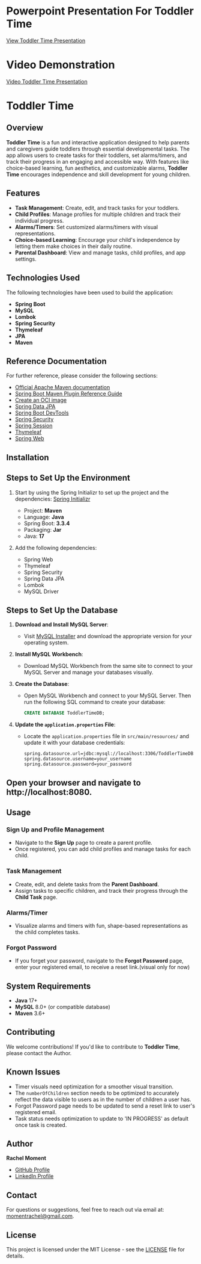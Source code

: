
# Powerpoint Presentation For Toddler Time
[View Toddler Time Presentation](https://1drv.ms/p/c/f4d2b5d6645ba856/ESsPJWjEEeNFjXXr4zybNAIBTXMxhZ6iL8rSIGwaNbjZdA?e=E4SPTU)

# Video Demonstration 
[Video Toddler Time Presentation](https://drive.google.com/file/d/1CYkgZyXZ7EovBBFIZ0gsk15W78C1Uzu8/view?usp=sharing)

# Toddler Time

## Overview
**Toddler Time** is a fun and interactive application designed to help parents and caregivers guide toddlers through essential developmental tasks. The app allows users to create tasks for their toddlers, set alarms/timers, and track their progress in an engaging and accessible way. With features like choice-based learning, fun aesthetics, and customizable alarms, **Toddler Time** encourages independence and skill development for young children.

## Features
- **Task Management**: Create, edit, and track tasks for your toddlers.
- **Child Profiles**: Manage profiles for multiple children and track their individual progress.
- **Alarms/Timers**: Set customized alarms/timers with visual representations.
- **Choice-based Learning**: Encourage your child's independence by letting them make choices in their daily routine.
- **Parental Dashboard**: View and manage tasks, child profiles, and app settings.

## Technologies Used

The following technologies have been used to build the application:

- **Spring Boot**
- **MySQL**
- **Lombok**
- **Spring Security**
- **Thymeleaf**
- **JPA**
- **Maven**

## Reference Documentation
For further reference, please consider the following sections:

- [Official Apache Maven documentation](https://maven.apache.org/guides/index.html)
- [Spring Boot Maven Plugin Reference Guide](https://docs.spring.io/spring-boot/docs/current/maven-plugin/reference/html/)
- [Create an OCI image](https://docs.spring.io/spring-boot/docs/current/reference/html/container-images.html)
- [Spring Data JPA](https://docs.spring.io/spring-data/jpa/docs/current/reference/html/)
- [Spring Boot DevTools](https://docs.spring.io/spring-boot/docs/current/reference/htmlsingle/#using.devtools)
- [Spring Security](https://docs.spring.io/spring-security/site/docs/current/reference/html5/)
- [Spring Session](https://docs.spring.io/spring-session/reference/)
- [Thymeleaf](https://www.thymeleaf.org/documentation.html)
- [Spring Web](https://docs.spring.io/spring/docs/current/spring-framework-reference/web.html)


## Installation
## Steps to Set Up the Environment

1. Start by using the Spring Initializr to set up the project and the dependencies: [Spring Initializr](https://start.spring.io)
   - Project: **Maven**
   - Language: **Java**
   - Spring Boot: **3.3.4**
   - Packaging: **Jar**
   - Java: **17**
   
2. Add the following dependencies:
   - Spring Web
   - Thymeleaf
   - Spring Security
   - Spring Data JPA
   - Lombok
   - MySQL Driver

## Steps to Set Up the Database

1. **Download and Install MySQL Server**: 
   - Visit [MySQL Installer](https://dev.mysql.com/downloads/installer/) and download the appropriate version for your operating system.
   
2. **Install MySQL Workbench**:
   - Download MySQL Workbench from the same site to connect to your MySQL Server and manage your databases visually.

3. **Create the Database**:
   - Open MySQL Workbench and connect to your MySQL Server. Then run the following SQL command to create your database:
     ```sql
     CREATE DATABASE ToddlerTimeDB;
     ```

4. **Update the `application.properties` File**:
   - Locate the `application.properties` file in `src/main/resources/` and update it with your database credentials:
     ```properties
     spring.datasource.url=jdbc:mysql://localhost:3306/ToddlerTimeDB
     spring.datasource.username=your_username
     spring.datasource.password=your_password
     ```
   
## Open your browser and navigate to http://localhost:8080.


## Usage

### Sign Up and Profile Management
- Navigate to the **Sign Up** page to create a parent profile.
- Once registered, you can add child profiles and manage tasks for each child.

### Task Management
- Create, edit, and delete tasks from the **Parent Dashboard**.
- Assign tasks to specific children, and track their progress through the **Child Task** page.

### Alarms/Timer
- Visualize alarms and timers with fun, shape-based representations as the child completes tasks.

### Forgot Password
- If you forget your password, navigate to the **Forgot Password** page, enter your registered email, to receive a reset link.(visual only for now)

## System Requirements
- **Java** 17+
- **MySQL** 8.0+ (or compatible database)
- **Maven** 3.6+


## Contributing

We welcome contributions! If you'd like to contribute to **Toddler Time**, please contact the Author.


## Known Issues

- Timer visuals need optimization for a smoother visual transition.
- The `numberOfChildren` section needs to be optimized to accurately reflect the data visible to users as in the number of children a user has.
- Forgot Password page needs to be updated to send a reset link to user's registered email.
- Task status needs optimization to update to 'IN PROGRESS' as default once task is created.


## Author
**Rachel Moment**

- [GitHub Profile](https://github.com/kianatahleigh)  
- [LinkedIn Profile](https://www.linkedin.com/in/rachel-moment/)

## Contact
For questions or suggestions, feel free to reach out via email at: [momentrachel@gmail.com](mailto:momentrachel@gmail.com).

## License
This project is licensed under the MIT License - see the [LICENSE](LICENSE) file for details.

